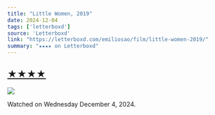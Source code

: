 ```yaml
---
title: "Little Women, 2019"
date: 2024-12-04
tags: ['letterboxd']
source: 'Letterboxd'
link: "https://letterboxd.com/emiliosao/film/little-women-2019/"
summary: "★★★★ on Letterboxd"
---
```


## [★★★★](https://letterboxd.com/emiliosao/film/little-women-2019/)  

<p><img src="https://a.ltrbxd.com/resized/sm/upload/r4/np/q5/te/mSmiB8XjUnR1GSIljuCPGsk0cwX-0-600-0-900-crop.jpg?v=b3f603929c" /></p> <p>Watched on Wednesday December 4, 2024.</p>